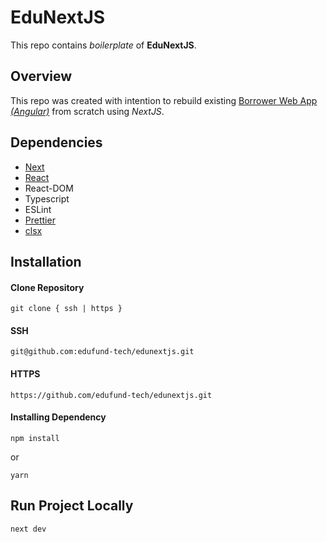 # EduNextJS

This repo contains _boilerplate_ of **EduNextJS**.

## Overview

This repo was created with intention to rebuild existing [Borrower Web App _(Angular)_](https://edufund.co.id) from scratch using _NextJS_.

## Dependencies

- [Next](https://nextjs.org/)
- [React](https://reactjs.org/)
- React-DOM
- Typescript
- ESLint
- [Prettier](https://prettier.io/)
- [clsx](https://github.com/lukeed/clsx)

## Installation

#### Clone Repository

```
git clone { ssh | https }
```

#### SSH

```
git@github.com:edufund-tech/edunextjs.git
```

#### HTTPS

```
https://github.com/edufund-tech/edunextjs.git
```

#### Installing Dependency

```
npm install
```

or

```
yarn
```

## Run Project Locally

```
next dev
```
